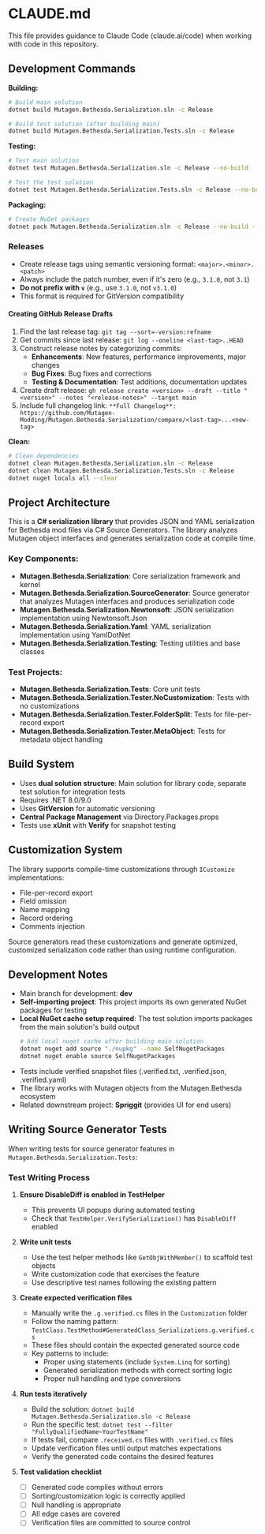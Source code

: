 # CLAUDE.md

This file provides guidance to Claude Code (claude.ai/code) when working with code in this repository.

## Development Commands

**Building:**
```bash
# Build main solution
dotnet build Mutagen.Bethesda.Serialization.sln -c Release

# Build test solution (after building main)
dotnet build Mutagen.Bethesda.Serialization.Tests.sln -c Release
```

**Testing:**
```bash
# Test main solution
dotnet test Mutagen.Bethesda.Serialization.sln -c Release --no-build

# Test the test solution
dotnet test Mutagen.Bethesda.Serialization.Tests.sln -c Release --no-build
```

**Packaging:**
```bash
# Create NuGet packages
dotnet pack Mutagen.Bethesda.Serialization.sln -c Release --no-build --no-restore -o out
```

### Releases
- Create release tags using semantic versioning format: `<major>.<minor>.<patch>`
- Always include the patch number, even if it's zero (e.g., `3.1.0`, not `3.1`)
- **Do not prefix with `v`** (e.g., use `3.1.0`, not `v3.1.0`)
- This format is required for GitVersion compatibility

#### Creating GitHub Release Drafts
1. Find the last release tag: `git tag --sort=-version:refname`
2. Get commits since last release: `git log --oneline <last-tag>..HEAD`
3. Construct release notes by categorizing commits:
   - **Enhancements**: New features, performance improvements, major changes
   - **Bug Fixes**: Bug fixes and corrections
   - **Testing & Documentation**: Test additions, documentation updates
4. Create draft release: `gh release create <version> --draft --title "<version>" --notes "<release-notes>" --target main`
5. Include full changelog link: `**Full Changelog**: https://github.com/Mutagen-Modding/Mutagen.Bethesda.Serialization/compare/<last-tag>...<new-tag>`

**Clean:**
```bash
# Clean dependencies
dotnet clean Mutagen.Bethesda.Serialization.sln -c Release
dotnet clean Mutagen.Bethesda.Serialization.Tests.sln -c Release
dotnet nuget locals all --clear
```

## Project Architecture

This is a **C# serialization library** that provides JSON and YAML serialization for Bethesda mod files via C# Source Generators. The library analyzes Mutagen object interfaces and generates serialization code at compile time.

### Key Components:

- **Mutagen.Bethesda.Serialization**: Core serialization framework and kernel
- **Mutagen.Bethesda.Serialization.SourceGenerator**: Source generator that analyzes Mutagen interfaces and produces serialization code
- **Mutagen.Bethesda.Serialization.Newtonsoft**: JSON serialization implementation using Newtonsoft.Json
- **Mutagen.Bethesda.Serialization.Yaml**: YAML serialization implementation using YamlDotNet
- **Mutagen.Bethesda.Serialization.Testing**: Testing utilities and base classes

### Test Projects:
- **Mutagen.Bethesda.Serialization.Tests**: Core unit tests
- **Mutagen.Bethesda.Serialization.Tester.NoCustomization**: Tests with no customizations
- **Mutagen.Bethesda.Serialization.Tester.FolderSplit**: Tests for file-per-record export
- **Mutagen.Bethesda.Serialization.Tester.MetaObject**: Tests for metadata object handling

## Build System

- Uses **dual solution structure**: Main solution for library code, separate test solution for integration tests
- Requires .NET 8.0/9.0
- Uses **GitVersion** for automatic versioning
- **Central Package Management** via Directory.Packages.props
- Tests use **xUnit** with **Verify** for snapshot testing

## Customization System

The library supports compile-time customizations through `ICustomize` implementations:
- File-per-record export
- Field omission
- Name mapping
- Record ordering
- Comments injection

Source generators read these customizations and generate optimized, customized serialization code rather than using runtime configuration.

## Development Notes

- Main branch for development: **dev**
- **Self-importing project**: This project imports its own generated NuGet packages for testing
- **Local NuGet cache setup required**: The test solution imports packages from the main solution's build output
  ```bash
  # Add local nuget cache after building main solution
  dotnet nuget add source "./nupkg" --name SelfNugetPackages
  dotnet nuget enable source SelfNugetPackages
  ```
- Tests include verified snapshot files (.verified.txt, .verified.json, .verified.yaml)
- The library works with Mutagen objects from the Mutagen.Bethesda ecosystem
- Related downstream project: **Spriggit** (provides UI for end users)

## Writing Source Generator Tests

When writing tests for source generator features in `Mutagen.Bethesda.Serialization.Tests`:

### Test Writing Process

1. **Ensure DisableDiff is enabled in TestHelper**
   - This prevents UI popups during automated testing
   - Check that `TestHelper.VerifySerialization()` has `DisableDiff` enabled

2. **Write unit tests**
   - Use the test helper methods like `GetObjWithMember()` to scaffold test objects
   - Write customization code that exercises the feature
   - Use descriptive test names following the existing pattern

3. **Create expected verification files**
   - Manually write the `.g.verified.cs` files in the `Customization` folder
   - Follow the naming pattern: `TestClass.TestMethod#GeneratedClass_Serializations.g.verified.cs`
   - These files should contain the expected generated source code
   - Key patterns to include:
     - Proper using statements (include `System.Linq` for sorting)
     - Generated serialization methods with correct sorting logic
     - Proper null handling and type conversions

4. **Run tests iteratively**
   - Build the solution: `dotnet build Mutagen.Bethesda.Serialization.sln -c Release`
   - Run the specific test: `dotnet test --filter "FullyQualifiedName~YourTestName"`
   - If tests fail, compare `.received.cs` files with `.verified.cs` files
   - Update verification files until output matches expectations
   - Verify the generated code contains the desired features

5. **Test validation checklist**
   - [ ] Generated code compiles without errors
   - [ ] Sorting/customization logic is correctly applied
   - [ ] Null handling is appropriate
   - [ ] All edge cases are covered
   - [ ] Verification files are committed to source control